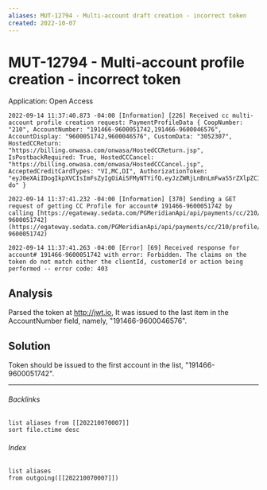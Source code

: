 ```yaml
---
aliases: MUT-12794 - Multi-account draft creation - incorrect token
created: 2022-10-07
---
```


# MUT-12794 - Multi-account profile creation - incorrect token

Application: Open Access

```
2022-09-14 11:37:40.873 -04:00 [Information] [226] Received cc multi-account profile creation request: PaymentProfileData { CoopNumber: "210", AccountNumber: "191466-9600051742,191466-9600046576", AccountDisplay: "9600051742,9600046576", CustomData: "3052307", HostedCCReturn: "https://billing.onwasa.com/onwasa/HostedCCReturn.jsp", IsPostbackRequired: True, HostedCCCancel: "https://billing.onwasa.com/onwasa/HostedCCCancel.jsp", AcceptedCreditCardTypes: "VI,MC,DI", AuthorizationToken: "eyJ0eXAiIDogIkpXVCIsImFsZyIgOiAiSFMyNTYifQ.eyJzZWRjLnBnLmFwaS5rZXlpZCIgOiAiMjEwLjEuMSIsInNlZGMucGcuYXBpLmN1c3RvbWVyaWQiIDogIjE5MTQ2Ni05NjAwMDQ2NTc2IiwiZXhwIiA6ICIxNjYzMTcxNjYwIn0.L13JJgO0LSBaMfU31iRFJqSoaBOsx38UU6WqFLqO-do" }

2022-09-14 11:37:41.232 -04:00 [Information] [370] Sending a GET request of getting CC Profile for account# 191466-9600051742 by calling [https://egateway.sedata.com/PGMeridianApi/api/payments/cc/210/profile/191466-9600051742](https://egateway.sedata.com/PGMeridianApi/api/payments/cc/210/profile/191466-9600051742)

2022-09-14 11:37:41.263 -04:00 [Error] [69] Received response for account# 191466-9600051742 with error: Forbidden. The claims on the token do not match either the clientId, customerId or action being performed -- error code: 403
```

## Analysis
Parsed the token at http://jwt.io, It was issued to the last item in the AccountNumber field, namely, "191466-9600046576".

## Solution
Token should be issued to the first account in the list, "191466-9600051742".
 
---
###### Backlinks

```dataview
list aliases from [[202210070007]]
sort file.ctime desc
```

###### Index
```dataview
list aliases
from outgoing([[202210070007]])
```


